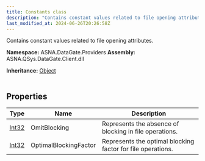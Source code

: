 ```yaml
---
title: Constants class
description: "Contains constant values related to file opening attributes. "
last_modified_at: 2024-06-26T20:26:58Z
---
```


Contains constant values related to file opening attributes.

**Namespace:** ASNA.DataGate.Providers
**Assembly:** ASNA.QSys.DataGate.Client.dll

**Inheritance:** [Object](https://docs.microsoft.com/en-us/dotnet/api/system.object)
<br>
<br>

## Properties

| Type | Name | Description
| --- | --- | --- 
| [Int32](https://learn.microsoft.com/en-us/dotnet/csharp/language-reference/builtin-types/integral-numeric-types) | OmitBlocking | Represents the absence of blocking in file operations. |
| [Int32](https://learn.microsoft.com/en-us/dotnet/csharp/language-reference/builtin-types/integral-numeric-types) | OptimalBlockingFactor | Represents the optimal blocking factor for file operations. |
